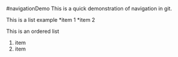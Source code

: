 #navigationDemo
This is a quick demonstration of navigation in git.


This is a list example
*item 1
*item 2

This is an ordered list

1. item
2. item
